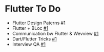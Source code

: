 # Flutter To Do

- Flutter Design Paterns [#1](https://flutterdesignpatterns.com)
- Flutter + BLoc [#1](https://github.com/felangel/bloc/tree/master/examples/flutter_todos)
- Communication bw Flutter & Wevview [#1](https://www.freecodecamp.org/news/how-to-build-a-native-communication-bridge-in-flutter-with-webview-and-javascript)
- Dart/Flutter Tricks [#1](https://github.com/vandadnp/flutter-tips-and-tricks)
- Interview QA [#1](https://github.com/debasmitasarkar/flutter_interview_topics)
